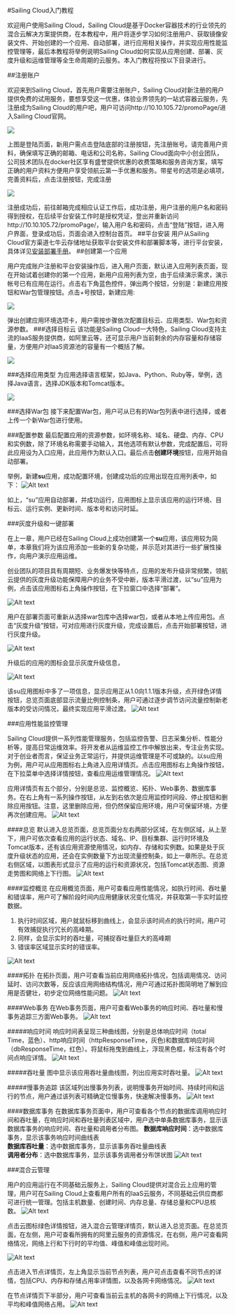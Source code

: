 
#Sailing Cloud入门教程
 

欢迎用户使用Sailing Cloud，Sailing Cloud是基于Docker容器技术的行业领先的混合云解决方案提供商，在本教程中，用户将逐步学习如何注册用户、获取镜像安装文件、开始创建的一个应用、自动部署，进行应用相关操作，并实现应用性能监控管理等，最后本教程将举例说明Sailing Cloud如何实现从应用创建、部署、灰度升级和运维管理等全生命周期的云服务。本入门教程将按以下目录进行。


##注册账户

欢迎来到Sailing Cloud，首先用户需要注册账户，Sailing Cloud对新注册的用户提供免费的试用服务，要想享受这一优惠，体验业界领先的一站式容器云服务，先注册成为Sailing Cloud的用户吧，用户可访问http://10.10.105.72/promoPage/进入Sailing Cloud官网。

![](1.png)


上图是登陆页面，新用户需点击登陆底部的注册按钮，先注册账号。请完善用户资料，确保填写正确的邮箱、电话和公司名称，Sailing Cloud面向中小创业团队，公司技术团队在docker社区享有盛誉提供优惠的收费策略和服务咨询方案，填写正确的用户资料方便用户享受领航云第一手优惠和服务。带星号的选项是必填项，完善资料后，点击注册按钮，完成注册

![](2.png)

注册成功后，前往邮箱完成相应认证工作后，成功注册，用户注册的用户名和密码得到授权，在后续平台安装工作时是授权凭证，登出并重新访问http://10.10.105.72/promoPage/，输入用户名和密码，点击“登陆”按钮，进入用户界面，登录成功后，页面会进入控制台首页。
##平台安装
用户从Sailing Cloud官方渠道七牛云存储地址获取平台安装文件和部署脚本等，进行平台安装，具体详见[安装部署手册](http://example.com)。
##创建第一个应用

用户完成账户注册和平台安装操作后，进入用户页面，默认进入应用列表页面，现在开始试着创建你的第一个应用，新用户应用列表为空，由于后续演示需求，演示帐号已有应用在运行。点击右下角蓝色控件，弹出两个按钮，分别是：新建应用按钮和War包管理按钮。点击+号按钮，新建应用:

![](50.png)

弹出创建应用环境选项卡，用户需按步骤依次配置目标云、应用类型、War包和资源参数。
###选择目标云
该功能是Sailing Cloud一大特色，Sailing Cloud支持主流的IaaS服务提供商，如阿里云等，还可显示用户当前剩余的内存容量和存储容量，方便用户对IaaS资源池的容量有一个概括了解。

![](3.png)

###选择应用类型
为应用选择语言框架，如Java、Python、Ruby等，举例，选择Java语言，选择JDK版本和Tomcat版本。

![](4.png)

###选择War包
接下来配置War包，用户可从已有的War包列表中进行选择，或者上传一个新War包进行使用。

###配置参数
最后配置应用的资源参数，如环境名称、域名、硬盘、内存、CPU和实例数，除了环境名称需要手动输入，其他选项有默认参数，完成配置后，可将此应用设为入口应用，此应用作为默认入口。最后点击**创建环境**按钮，应用开始自动部署。



举例，新建**su**应用，成功配置环境，创建成功后的应用出现在应用列表中，如下：
![Alt text](./8.png)


如上，“su”应用自动部署，并成功运行，应用图标上显示该应用的运行环境、目标云、运行实例、更新时间、版本号和访问时延。


###灰度升级和一键部署

在上一章，用户已经在Sailing Cloud上成功创建第一个**su**应用，该应用较为简单，本章我们将为该应用添加一些新的复杂功能，并示范对其进行一些扩展性操作，向用户演示应用运维。

创业团队的项目具有周期短、业务爆发快等特点，应用的发布升级非常频繁，领航云提供的灰度升级功能保障用户的业务不受中断，版本平滑过渡，以“su”应用为例，点击该应用图标右上角操作按钮，在下拉窗口中选择“部署”。

![Alt text](./9.png)


用户在部署页面可重新从选择war包库中选择war包，或者从本地上传应用包。点击“灰度升级”按钮，可对应用进行灰度升级，完成设置后，点击开始部署按钮，进行灰度升级。

![Alt text](./10.png)


升级后的应用的图标会显示灰度升级信息，

![Alt text](./12.png)

 
该su应用图标中多了一项信息，显示应用正从1.0向1.1.1版本升级，点开绿色详情按钮，总览页面底部显示流量比例控制条，用户可通过逐步调节访问流量控制新老版本的受访问情况，最终实现应用平滑过渡。
![Alt text](./13.png)


###应用性能监控管理

Sailing Cloud提供一系列性能管理服务，包括监控告警、日志采集分析、性能分析等，提高日常运维效率。将开发者从运维监控工作中解放出来，专注业务实现。对于创业者而言，保证业务正常运行，并提供运维管理是不可或缺的。以su应用为例，用户可从应用图标右上角进入应用详情页。点击应用图标右上角操作按钮，在下拉菜单中选择详情按钮，查看应用运维管理情况。
![Alt text](./16.png)


应用详情页有五个部分，分别是总览、监控概览、拓扑、Web事务、数据库事务。在右上角有一系列操作按钮，从左到右依次是应用监控时间段、停止按钮和删除应用按钮。注意，这里删除应用，但仍然保留应用环境，用户可保留环境，方便再次创建应用。
![Alt text](./15.png)

####总览
 默认进入总览页面，总览页面分左右两部分区域，在左侧区域，从上至下，用户可依次查看应用的运行状态、域名、IP、目标集群、运行时环境及Tomcat版本，还有该应用资源使用情况，如内存、存储和实例数。如果是处于灰度升级状态的应用，还会在实例数量下方出现流量控制条，如上一章所示。在总览右侧区域，以图表形式显示了应用的运行和资源状况，包括Tomcat状态图、资源走势图和网络上下行图。
![Alt text](./17.png)


####监控概览
在应用概览页面，用户可查看应用性能情况，如执行时间、吞吐量和错误率，用户可了解阶段时间内应用健康状况变化情况，并获取第一手实时监控数据。
 

1.  执行时间区域，用户就鼠标移到曲线上，会显示该时间点的执行时间，用户可有效捕捉执行冗长的高峰期。
2.  同样，会显示实时的吞吐量，可捕捉吞吐量巨大的高峰期
3.  错误率区域显示实时的错误率。

![Alt text](./18.png)


####拓扑
在拓扑页面，用户可查看当前应用网络拓扑情况，包括调用情况、访问延时、访问次数等，反应该应用网络结构情况，用户可通过拓扑图简明地了解到应用是否健壮，初步定位网络性能问题。
![Alt text](./19.png)


####Web事务
在Web事务页面，用户可查看Web事务的响应时间、吞吐量和慢事务追踪三方面Web事务。
![Alt text](./20.png)


#####响应时间
响应时间表呈现三种曲线图，分别是总体响应时间（total Time，蓝色）、http响应时间（httpResponseTime，灰色)和数据库响应时间（dbResponseTime，红色）。将鼠标拖曳到曲线上，浮现黑色框，标注有各个时间点响应详情。
![Alt text](./21.png)


#####吞吐量
图中显示该应用吞吐量曲线图，列出应用实时吞吐量。
![Alt text](./22.png)


#####慢事务追踪
该区域列出慢事务列表，说明慢事务开始时间、持续时间和运行的节点，用户通过该列表可精确定位慢事务，快速解决慢事务。
![Alt text](./23.png)


####数据库事务
在数据库事务页面中，用户可查看各个节点的数据库调用响应时间和吞吐量，在响应时间和吞吐量列表区域中，用户选中单条数据库事务，显示该数据库事务的响应时间、吞吐量和调用者分布图。
**数据库响应时间**：选中数据库事务，显示该事务响应时间曲线表	
**数据库吞吐量**：选中数据库事务，显示该事务吞吐量曲线表	
**调用者分布**：选中数据库事务，显示该事务调用者分布饼状图
![Alt text](./24.png)




###混合云管理

用户的应用运行在不同基础云服务上，Sailing Cloud提供对混合云上应用的管理，用户可在Sailing Cloud上查看用户所有的IaaS云服务，不同基础云供应商都可进行统一管理。包括主机数量、创建时间、内存总量、存储总量和CPU总核数。
![Alt text](./25.png)

点击云图标绿色详情按钮，进入混合云管理详情页，默认进入总览页面。在总览页面，在左侧，用户可查看所拥有的阿里云服务的资源情况，在右侧，用户可查看网络情况，网络上行和下行时的平均值、峰值和峰值出现时间。

![Alt text](./26.png)

点击进入节点详情页，左上角显示当前节点列表，用户可点击查看不同节点的详情，包括CPU、内存和存储占用率详情图，以及各网卡网络情况。
![Alt text](./27.png)

在节点详情页下半部分，用户可查看当前云主机的各网卡的网络上下行情况，以及平均和峰值网络占用。
![Alt text](./28.png)













